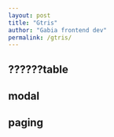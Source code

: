```yaml
---
layout: post
title: "Gtris"
author: "Gabia frontend dev"
permalink: /gtris/
---
```


## ??????table

## modal

## paging
